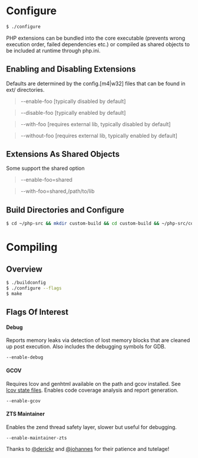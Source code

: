 Configure
=========

```sh
$ ./configure
```

PHP extensions can be bundled into the core executable (prevents wrong execution order, failed dependencies etc.) or compiled as shared objects to be included at runtime through php.ini.

Enabling and Disabling Extensions
---------------------------------

Defaults are determined by the config.[m4|w32] files that can be found in ext/<name> directories.

> --enable-foo [typically disabled by default]

> --disable-foo [typically enabled by default]

> --with-foo [requires external lib, typically disabled by default]

> --without-foo [requires external lib, typically enabled by default]

Extensions As Shared Objects
----------------------------

Some support the shared option

> --enable-foo=shared

> --with-foo=shared,/path/to/lib

Build Directories and Configure
-------------------------------

```sh
$ cd ~/php-src && mkdir custom-build && cd custom-build && ~/php-src/configure --my-flags
```

Compiling
=========

Overview
--------

```sh
$ ./buildconfig
$ ./configure --flags
$ make
```

Flags Of Interest
-----------------

#### Debug

Reports memory leaks via detection of lost memory blocks that are cleaned up post execution. Also includes the debugging symbols for GDB.

````
--enable-debug
````

#### GCOV

Requires lcov and genhtml available on the path and gcov installed. See [lcov state files](../salt/roots/salt/dev/lcov/init.sls). Enables code coverage analysis and report generation.

````
--enable-gcov
````

#### ZTS Maintainer

Enables the zend thread safety layer, slower but useful for debugging.

````
--enable-maintainer-zts
````

Thanks to [@derickr](https://github.com/derickr) and [@johannes](https://github.com/johannes) for their patience and tutelage!
